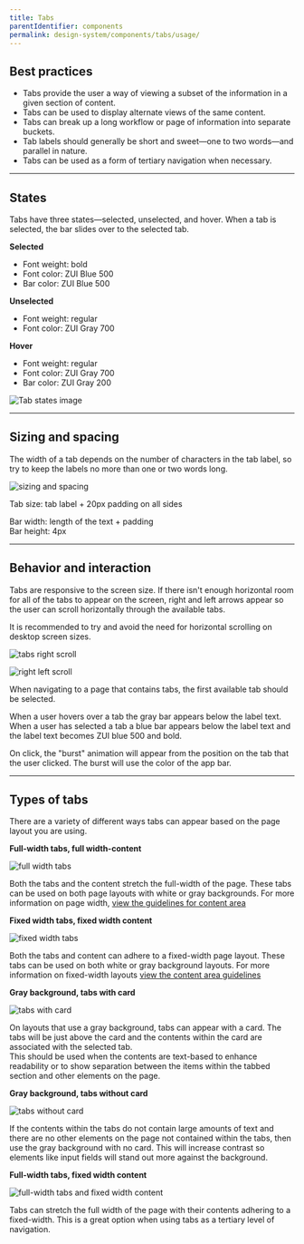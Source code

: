 ```yaml
---
title: Tabs
parentIdentifier: components
permalink: design-system/components/tabs/usage/
---
```


## Best practices

- Tabs provide the user a way of viewing a subset of the information in a given section of content.
- Tabs can be used to display alternate views of the same content.
- Tabs can break up a long workflow or page of information into separate buckets.
- Tab labels should generally be short and sweet—one to two words—and parallel in nature.
- Tabs can be used as a form of tertiary navigation when necessary.

---

## States

Tabs have three states—selected, unselected, and hover. When a tab is selected, the bar slides over to the selected tab.

<Grid>
<GridCol col="span-3">

**Selected**

- Font weight: bold
- Font color: ZUI Blue 500
- Bar color: ZUI Blue 500

**Unselected**

- Font weight: regular
- Font color: ZUI Gray 700

**Hover**

- Font weight: regular
- Font color: ZUI Gray 700
- Bar color: ZUI Gray 200

</GridCol>
<GridCol col="span-9">
<Spacer/>

![Tab states image](images/components/tabs/tab_States.svg)

</GridCol>
</Grid>

---

## Sizing and spacing

The width of a tab depends on the number of characters in the tab label, so try to keep the labels no more than one or two words long.

![sizing and spacing](images/components/tabs/tab_Spacing.svg)

Tab size: tab label + 20px padding on all sides

Bar width: length of the text + padding  
Bar height: 4px

---

## Behavior and interaction

Tabs are responsive to the screen size. If there isn't enough horizontal room for all of the tabs to appear on the screen, right and left arrows appear so the user can scroll horizontally through the available tabs.

It is recommended to try and avoid the need for horizontal scrolling on desktop screen sizes.

<Grid>
<GridCol col="span-6">

![tabs right scroll](images/components/tabs/right_Scroll.svg)

</GridCol>
<GridCol col="span-6">

![right left scroll](images/components/tabs/right_Left_Scroll.svg)

</GridCol>
</Grid>

<Spacer size="small" />

When navigating to a page that contains tabs, the first available tab should be selected.

When a user hovers over a tab the gray bar appears below the label text.
When a user has selected a tab a blue bar appears below the label text and the label text becomes ZUI blue 500 and bold.

On click, the "burst" animation will appear from the position on the tab that the user clicked. The burst will use the color of the app bar.

---

## Types of tabs

There are a variety of different ways tabs can appear based on the page layout you are using.

<Spacer size="small" />

**Full-width tabs, full width-content**

![full width tabs](images/components/tabs/full-width_White.svg)

Both the tabs and the content stretch the full-width of the page. These tabs can be used on both page layouts with white or gray backgrounds. For more information on page width, [view the guidelines for content area](/foundations/content-area)

<Spacer size="small" />

**Fixed width tabs, fixed width content**

![fixed width tabs](images/components/tabs/fixed-width_White.svg)

Both the tabs and content can adhere to a fixed-width page layout. These tabs can be used on both white or gray background layouts. For more information on fixed-width layouts [view the content area guidelines](/foundations/content-area)

<Spacer size="small" />

**Gray background, tabs with card**

![tabs with card](images/components/tabs/with_Card.svg)

On layouts that use a gray background, tabs can appear with a card. The tabs will be just above the card and the contents within the card are associated with the selected tab.  
This should be used when the contents are text-based to enhance readability or to show separation between the items within the tabbed section and other elements on the page.

<Spacer size="small" />

**Gray background, tabs without card**

![tabs without card](images/components/tabs/without_Card.svg)

If the contents within the tabs do not contain large amounts of text and there are no other elements on the page not contained within the tabs, then use the gray background with no card.
This will increase contrast so elements like input fields will stand out more against the background.

<Spacer size="small" />

**Full-width tabs, fixed width content**

![full-width tabs and fixed width content](images/components/tabs/tab_Navigation.svg)

Tabs can stretch the full width of the page with their contents adhering to a fixed-width. This is a great option when using tabs as a tertiary level of navigation.
